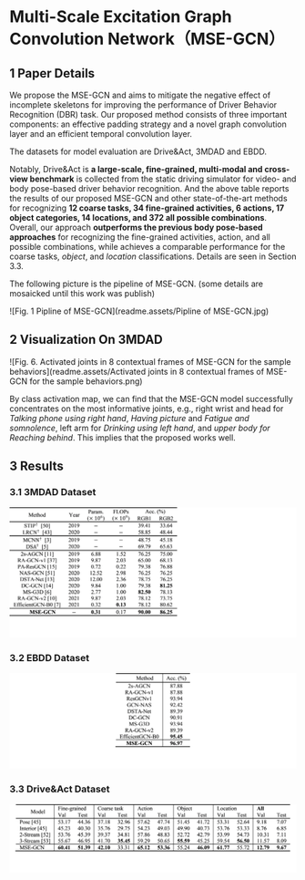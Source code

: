 # Multi-Scale Excitation Graph Convolution Network（MSE-GCN）



##  1 Paper Details

We propose the MSE-GCN and aims to mitigate the negative effect of incomplete skeletons for improving the performance of Driver Behavior Recognition (DBR) task. Our proposed method consists of three important components: an effective padding strategy and a novel graph convolution layer and an efficient temporal convolution layer.

The datasets for model evaluation are Drive&Act, 3MDAD and EBDD. 

Notably, Drive&Act is **a large-scale, fine-grained, multi-modal and cross-view benchmark** is collected from the static driving simulator for video- and body pose-based driver behavior recognition. And the above table reports the results of our proposed MSE-GCN and other state-of-the-art methods for recognizing **12 coarse tasks, 34 fine-grained activities, 6 actions, 17 object categories, 14 locations, and 372 all possible combinations**. Overall, our approach **outperforms the previous body pose-based approaches** for recognizing the fine-grained activities, action, and all possible combinations, while achieves a comparable performance for the coarse tasks, *object*, and *location* classifications.  Details are seen in Section 3.3.

The following picture is the pipeline of MSE-GCN. (some details are mosaicked until this work was publish)

![Fig. 1 Pipline of MSE-GCN](readme.assets/Pipline of MSE-GCN.jpg)

### 

##  2 Visualization On 3MDAD

![Fig. 6. Activated joints in 8 contextual frames of MSE-GCN for the sample behaviors](readme.assets/Activated joints in 8 contextual frames of MSE-GCN for the sample behaviors.png)

By class activation map, we can find that the MSE-GCN model successfully concentrates on the most informative joints, e.g., right wrist and head for *Talking phone using right hand*, *Having picture* and *Fatigue and somnolence*, left arm for *Drinking using left hand*, and *upper body for Reaching behind*. This implies that the proposed works well.

##  3 Results

### 3.1 3MDAD Dataset

![3MDAD实验结果](readme.assets/3MDAD实验结果.png)

### 3.2 EBDD Dataset

![EBDD实验结果](readme.assets/EBDD实验结果.png)

### 3.3 Drive&Act Dataset

<img src="readme.assets/Drive&Act实验结果.png" alt="Drive&Act实验结果" style="zoom:60%;" />


